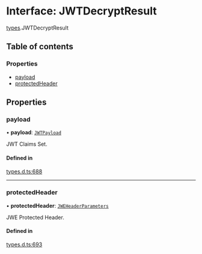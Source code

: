 # Interface: JWTDecryptResult

[types](../modules/types.md).JWTDecryptResult

## Table of contents

### Properties

- [payload](types.JWTDecryptResult.md#payload)
- [protectedHeader](types.JWTDecryptResult.md#protectedheader)

## Properties

### payload

• **payload**: [`JWTPayload`](types.JWTPayload.md)

JWT Claims Set.

#### Defined in

[types.d.ts:688](https://github.com/panva/jose/blob/v3.15.0/src/types.d.ts#L688)

___

### protectedHeader

• **protectedHeader**: [`JWEHeaderParameters`](types.JWEHeaderParameters.md)

JWE Protected Header.

#### Defined in

[types.d.ts:693](https://github.com/panva/jose/blob/v3.15.0/src/types.d.ts#L693)
